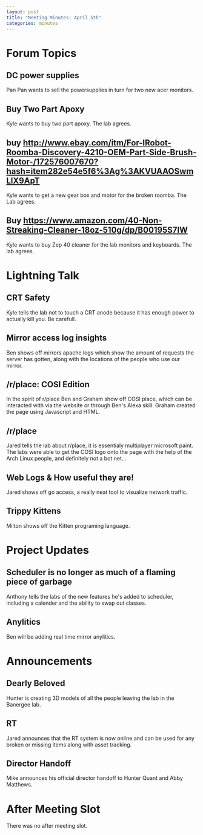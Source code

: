 ```yaml
---
layout: post
title: "Meeting Minutes: April 5th"
categories: minutes
---
```


# Forum Topics

## DC power supplies
Pan Pan wants to sell the powersupplies in turn for two new acer monitors. 

## Buy Two Part Apoxy
Kyle wants to buy two part apoxy. The lab agrees.

## buy http://www.ebay.com/itm/For-IRobot-Roomba-Discovery-4210-OEM-Part-Side-Brush-Motor-/172576007670?hash=item282e54e5f6%3Ag%3AKVUAAOSwmLlX9ApT
Kyle wants to get a new gear box and motor for the broken roomba. The Lab agrees.

## Buy https://www.amazon.com/40-Non-Streaking-Cleaner-18oz-510g/dp/B00195S7IW
Kyle wants to buy Zep 40 cleaner for the lab monitors and keyboards. The lab agrees.

# Lightning Talk

## CRT Safety
Kyle tells the lab not to touch a CRT anode because it has enough power to actually kill you. Be carefull. 

## Mirror access log insights
Ben shows off mirrors apache logs which show the amount of requests the server has gotten, along with the locations of the people who use our mirror. 

## /r/place: COSI Edition
In the spirit of r/place Ben and Graham show off COSI place, which can be interacted with via the website or through Ben's Alexa skill. Graham created the page using Javascript and HTML.

## /r/place
Jared tells the lab about r/place, it is essentialy multiplayer microsoft paint. The labs were able to get the COSI logo onto the page with the help of the Arch Linux people, and definitely not a bot net... 

## Web Logs & How useful they are!
Jared shows off go access, a really neat tool to visualize network traffic. 

## Trippy Kittens
Milton shows off the Kitten programing language. 

# Project Updates

## Scheduler is no longer as much of a flaming piece of garbage
Anthony tells the labs of the new features he's added to scheduler, including a calender and the ability to swap out classes. 

## Anylitics
Ben will be adding real time mirror anylitics.

# Announcements

## Dearly Beloved
Hunter is creating 3D models of all the people leaving the lab in the Banergee lab.

## RT
Jared announces that the RT system is now online and can be used for any broken or missing items along with asset tracking.

## Director Handoff
Mike announces his official director handoff to Hunter Quant and Abby Matthews.

# After Meeting Slot
There was no after meeting slot.
